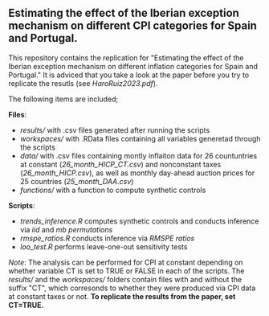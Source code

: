 ## Estimating the effect of the Iberian exception mechanism on different CPI categories for Spain and Portugal.

This repository contains the replication for "Estimating the effect of the Iberian exception mechanism on different inflation categories for Spain and Portugal." It is adviced that you take a look at the paper before you try to replicate the resutls (see *HaroRuiz2023.pdf*). 

The following items are included;

**Files**: 
- *results/* with .csv files generated after running the scripts
- *workspaces/* with .RData files containing all variables generetad through the scripts
- *data/* with .csv files containing montly inflaiton data for 26 countuntries at constant (*26_month_HICP_CT.csv*) and nonconstant taxes (*26_month_HICP.csv*), as well as monthly day-ahead auction prices for 25 countries (*25_month_DAA.csv*)
- *functions/* with a function to compute synthetic controls
 
**Scripts**:
- *trends_inference.R* computes synthetic controls and conducts inference via *iid* and *mb permutations*
- *rmspe_ratios.R* conducts inference via *RMSPE ratios*
- *loo_test.R* performs leave-one-out sensitivity tests

*Note*: The analysis can be performed for CPI at constant depending on whether variable CT is set to TRUE or FALSE in each of the scripts. The *results/* and the *workspaces/* folders contain files with and without the suffix "CT", which corresonds to whether they were produced via CPI data at constant taxes or not. **To replicate the results from the paper, set CT=TRUE.**
      

